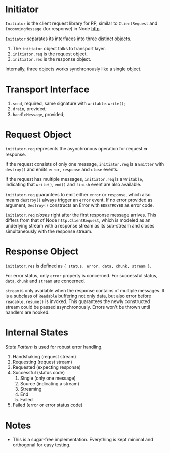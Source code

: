 # Initiator

`Initiator` is the client request library for RP, similar to `ClientRequest` and `IncommingMessage` (for response) in Node [http](https://nodejs.org/dist/latest/docs/api/http.html).

`Initiator` separates its interfaces into three distinct objects.

1. The `initiator` object talks to transport layer.
2. `initiator.req` is the request object.
3. `initiator.res` is the response object.

Internally, three objects works synchronously like a single object.

# Transport Interface

1. `send`, required, same signature with `writable.write()`; 
2. `drain`, provided;
3. `handleMessage`, provided;

# Request Object

`initiator.req` represents the asynchronous operation for request => response.

If the request consists of only one message, `initiator.req` is a `Emitter` with `destroy()` and emits `error`, `response` and `close` events.

If the request has multiple messages, `initiator.req` is a `Writable`, indicating that `write()`, `end()` and `finish` event are also available.

`initiator.req` guarantees to emit either `error` or `response`, which also means `destroy()` always trigger an `error` event. If no error provided as argument, `Destroy()` constructs an Error with `EDESTROYED` as error code.

`initiator.req` *closes* right after the first response message arrives. This differs from that of Node `http.ClientRequest`, which is modeled as an underlying stream with a response stream as its sub-stream and closes simultaneously with the response stream.

# Response Object

`initiator.res` is defined as `{ status, error, data, chunk, stream }`.

For error status, only `error` property is concerned. For successful status, `data`, `chunk` and `stream` are concerned. 

`stream` is only available when the response contains of multiple messages. It is a subclass of `Readable` buffering not only data, but also error before `readable.resume()` is invoked. This guarantees the newly constructed stream could be passed asynchronously. Errors won't be thrown until handlers are hooked.

# Internal States

*State Pattern* is used for robust error handling.

1. Handshaking (request stream)
2. Requesting (request stream)
3. Requested (expecting response)
4. Successful (status code)
   1. Single (only one message)
   2. Source (indicating a stream)
   3. Streaming
   4. End
   5. Failed
5. Failed (error or error status code)

# Notes

* This is a sugar-free implementation. Everything is kept minimal and orthogonal for easy testing.

